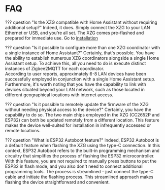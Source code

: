 # FAQ 


??? question "Is the XZG compatible with Home Assistant without requiring additional setup?"
    Indeed, it does. Simply connect the XZG to your LAN Ethernet or USB, and you're all set. The XZG comes pre-flashed and prepared for immediate use. Go to [installation](installation.md) 

??? question "Is it possible to configure more than one XZG coordinator with a single instance of Home Assistant?"
    Certainly, that's possible. You have the ability to establish numerous XZG coordinators alongside a single Home Assistant setup. To achieve this, all you need to do is execute distinct instances of Zigbee2MQTT for each coordinator.<br>
    According to user reports, approximately 6-8 LAN devices have been successfully employed in conjunction with a single Home Assistant setup. Furthermore, it's worth noting that you have the capability to link with devices situated beyond your LAN network, such as those located in different geographical locations with internet access.

??? question "Is it possible to remotely update the firmware of the XZG without needing physical access to the device?"
    Certainly, you have the capability to do so. The two main chips employed in the XZG (CC2652P and ESP32) can both be updated remotely from a different location. This feature makes the device well-suited for installation in infrequently accessed or remote locations.

??? question "What is ESP32 Autoboot feature?"
    Indeed, ESP32 Autoboot is a default feature when flashing the XZG using the type-C connection. In this context, ESP32 Autoboot refers to the built-in programming mechanism and circuitry that simplifies the process of flashing the ESP32 microcontroller. With this feature, you are not required to manually press buttons to put the ESP32 in flash mode, and you also don't need to connect additional programming tools. The process is streamlined – just connect the type-C cable and initiate the flashing process. This streamlined approach makes flashing the device straightforward and convenient.




